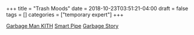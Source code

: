 +++
title = "Trash Moods"
date = 2018-10-23T03:51:21-04:00
draft = false
tags = []
categories = ["temporary expert"]
+++

[Garbage Man KITH](https://www.youtube.com/watch?v=hrfu4nvT2WM)
[Smart Pipe](https://www.youtube.com/watch?v=DJklHwoYgBQ)
[Garbage Story](https://vimeo.com/266317912)
